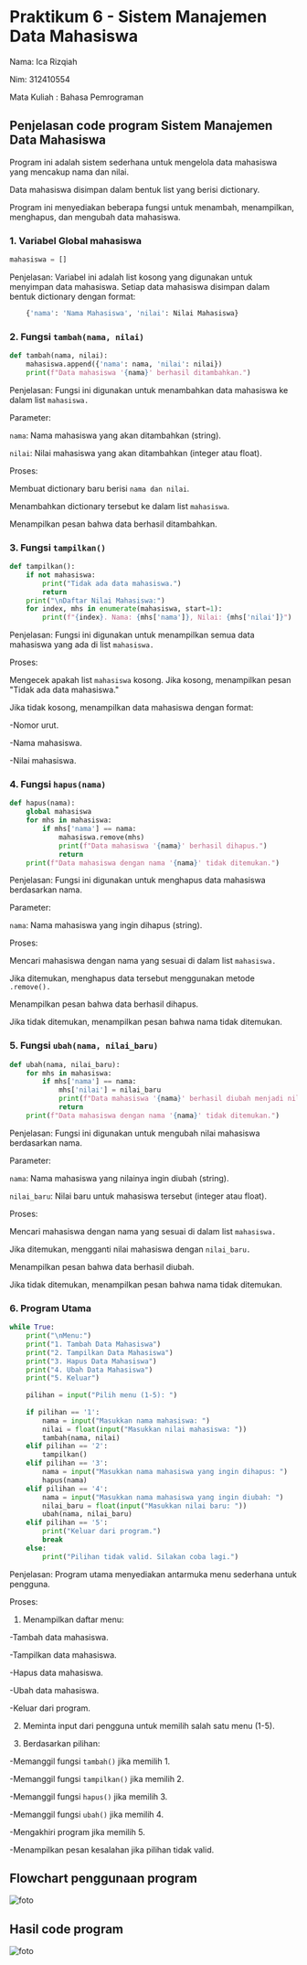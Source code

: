 # Praktikum 6 - Sistem Manajemen Data Mahasiswa
Nama: Ica Rizqiah

Nim: 312410554

Mata Kuliah : Bahasa Pemrograman

## Penjelasan code program Sistem Manajemen Data Mahasiswa

Program ini adalah sistem sederhana untuk mengelola data mahasiswa yang mencakup nama dan nilai.

Data mahasiswa disimpan dalam bentuk list yang berisi dictionary.

Program ini menyediakan beberapa fungsi untuk menambah, menampilkan, menghapus, dan mengubah data mahasiswa.

### 1. Variabel Global mahasiswa


```python
mahasiswa = []
```

Penjelasan: Variabel ini adalah list kosong yang digunakan untuk menyimpan data mahasiswa. Setiap data mahasiswa disimpan dalam bentuk dictionary dengan format:

```python
    {'nama': 'Nama Mahasiswa', 'nilai': Nilai Mahasiswa}
```

### 2. Fungsi `tambah(nama, nilai)`

```python
def tambah(nama, nilai):
    mahasiswa.append({'nama': nama, 'nilai': nilai})
    print(f"Data mahasiswa '{nama}' berhasil ditambahkan.")
```

Penjelasan: Fungsi ini digunakan untuk menambahkan data mahasiswa ke dalam list `mahasiswa.`

Parameter:

`nama`: Nama mahasiswa yang akan ditambahkan (string).

`nilai`: Nilai mahasiswa yang akan ditambahkan (integer atau float).

Proses:

Membuat dictionary baru berisi `nama dan nilai`.

Menambahkan dictionary tersebut ke dalam list `mahasiswa`.

Menampilkan pesan bahwa data berhasil ditambahkan.

### 3. Fungsi `tampilkan()`

```python
def tampilkan():
    if not mahasiswa:
        print("Tidak ada data mahasiswa.")
        return
    print("\nDaftar Nilai Mahasiswa:")
    for index, mhs in enumerate(mahasiswa, start=1):
        print(f"{index}. Nama: {mhs['nama']}, Nilai: {mhs['nilai']}")
```

Penjelasan: Fungsi ini digunakan untuk menampilkan semua data mahasiswa yang ada di list `mahasiswa.`

Proses:

Mengecek apakah list `mahasiswa` kosong. Jika kosong, menampilkan pesan "Tidak ada data mahasiswa."

Jika tidak kosong, menampilkan data mahasiswa dengan format:

-Nomor urut.

-Nama mahasiswa.

-Nilai mahasiswa.

### 4. Fungsi `hapus(nama)`

```python
def hapus(nama):
    global mahasiswa
    for mhs in mahasiswa:
        if mhs['nama'] == nama:
            mahasiswa.remove(mhs)
            print(f"Data mahasiswa '{nama}' berhasil dihapus.")
            return
    print(f"Data mahasiswa dengan nama '{nama}' tidak ditemukan.")
```

Penjelasan: Fungsi ini digunakan untuk menghapus data mahasiswa berdasarkan nama.

Parameter:

`nama`: Nama mahasiswa yang ingin dihapus (string).

Proses:

Mencari mahasiswa dengan nama yang sesuai di dalam list `mahasiswa.`

Jika ditemukan, menghapus data tersebut menggunakan metode `.remove().`

Menampilkan pesan bahwa data berhasil dihapus.

Jika tidak ditemukan, menampilkan pesan bahwa nama tidak ditemukan.

### 5. Fungsi `ubah(nama, nilai_baru)`

```python
def ubah(nama, nilai_baru):
    for mhs in mahasiswa:
        if mhs['nama'] == nama:
            mhs['nilai'] = nilai_baru
            print(f"Data mahasiswa '{nama}' berhasil diubah menjadi nilai {nilai_baru}.")
            return
    print(f"Data mahasiswa dengan nama '{nama}' tidak ditemukan.")
```

Penjelasan: Fungsi ini digunakan untuk mengubah nilai mahasiswa berdasarkan nama.

Parameter:

`nama`: Nama mahasiswa yang nilainya ingin diubah (string).

`nilai_baru`: Nilai baru untuk mahasiswa tersebut (integer atau float).

Proses:

Mencari mahasiswa dengan nama yang sesuai di dalam list `mahasiswa.`

Jika ditemukan, mengganti nilai mahasiswa dengan `nilai_baru.`

Menampilkan pesan bahwa data berhasil diubah.

Jika tidak ditemukan, menampilkan pesan bahwa nama tidak ditemukan.

### 6. Program Utama

```python
while True:
    print("\nMenu:")
    print("1. Tambah Data Mahasiswa")
    print("2. Tampilkan Data Mahasiswa")
    print("3. Hapus Data Mahasiswa")
    print("4. Ubah Data Mahasiswa")
    print("5. Keluar")
    
    pilihan = input("Pilih menu (1-5): ")
    
    if pilihan == '1':
        nama = input("Masukkan nama mahasiswa: ")
        nilai = float(input("Masukkan nilai mahasiswa: "))
        tambah(nama, nilai)
    elif pilihan == '2':
        tampilkan()
    elif pilihan == '3':
        nama = input("Masukkan nama mahasiswa yang ingin dihapus: ")
        hapus(nama)
    elif pilihan == '4':
        nama = input("Masukkan nama mahasiswa yang ingin diubah: ")
        nilai_baru = float(input("Masukkan nilai baru: "))
        ubah(nama, nilai_baru)
    elif pilihan == '5':
        print("Keluar dari program.")
        break
    else:
        print("Pilihan tidak valid. Silakan coba lagi.")
```

Penjelasan: Program utama menyediakan antarmuka menu sederhana untuk pengguna.

Proses:

1. Menampilkan daftar menu:
   
-Tambah data mahasiswa.

-Tampilkan data mahasiswa.

-Hapus data mahasiswa.

-Ubah data mahasiswa.

-Keluar dari program.

2. Meminta input dari pengguna untuk memilih salah satu menu (1-5).
   
3. Berdasarkan pilihan:
 
-Memanggil fungsi `tambah()` jika memilih 1.

-Memanggil fungsi `tampilkan()` jika memilih 2.

-Memanggil fungsi `hapus()` jika memilih 3.

-Memanggil fungsi `ubah()` jika memilih 4.

-Mengakhiri program jika memilih 5.

-Menampilkan pesan kesalahan jika pilihan tidak valid.

## Flowchart penggunaan program

![foto]()

## Hasil code program

![foto]()

